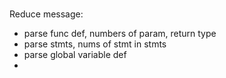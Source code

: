 #

Reduce message:
- parse func def, numbers of param, return type
- parse stmts, nums of stmt in stmts
- parse global variable def
- 